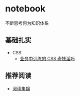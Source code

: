 # notebook
不断思考何为知识体系

## 基础扎实
* CSS
  * [业务中训练的 CSS 奇技淫巧](/CSS/业务中训练的CSS奇技淫巧.md)

## 推荐阅读
* [阅读集锦](/other/README.md)
